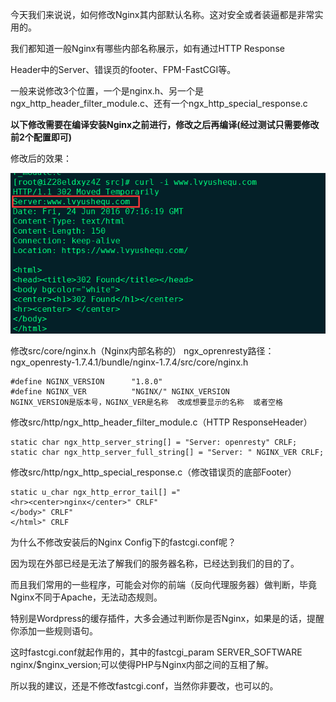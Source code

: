 今天我们来说说，如何修改Nginx其内部默认名称。这对安全或者装逼都是非常实用的。

我们都知道一般Nginx有哪些内部名称展示，如有通过HTTP Response

Header中的Server、错误页的footer、FPM-FastCGI等。

一般来说修改3个位置，一个是nginx.h、另一个是ngx_http_header_filter_module.c、还有一个ngx_http_special_response.c

__以下修改需要在编译安装Nginx之前进行，修改之后再编译(经过测试只需要修改前2个配置即可)__

修改后的效果：

![](../../Image/apply/nginx/001.png)

修改src/core/nginx.h（Nginx内部名称的）  ngx_oprenresty路径：ngx_openresty-1.7.4.1/bundle/nginx-1.7.4/src/core/nginx.h
```
#define NGINX_VERSION      "1.8.0"
#define NGINX_VER          "NGINX/" NGINX_VERSION
NGINX_VERSION是版本号，NGINX_VER是名称  改成想要显示的名称  或者空格
```
修改src/http/ngx_http_header_filter_module.c（HTTP ResponseHeader）
```
static char ngx_http_server_string[] = "Server: openresty" CRLF;
static char ngx_http_server_full_string[] = "Server: " NGINX_VER CRLF;
```
修改src/http/ngx_http_special_response.c（修改错误页的底部Footer）
```
static u_char ngx_http_error_tail[] ="
<hr><center>nginx</center>" CRLF"
</body>" CRLF"
</html>" CRLF
```
为什么不修改安装后的Nginx Config下的fastcgi.conf呢？

因为现在外部已经是无法了解我们的服务器名称，已经达到我们的目的了。

而且我们常用的一些程序，可能会对你的前端（反向代理服务器）做判断，毕竟Nginx不同于Apache，无法动态规则。

特别是Wordpress的缓存插件，大多会通过判断你是否Nginx，如果是的话，提醒你添加一些规则语句。

这时fastcgi.conf就起作用的，其中的fastcgi_param SERVER_SOFTWARE
nginx/$nginx_version;可以使得PHP与Nginx内部之间的互相了解。

所以我的建议，还是不修改fastcgi.conf，当然你非要改，也可以的。
